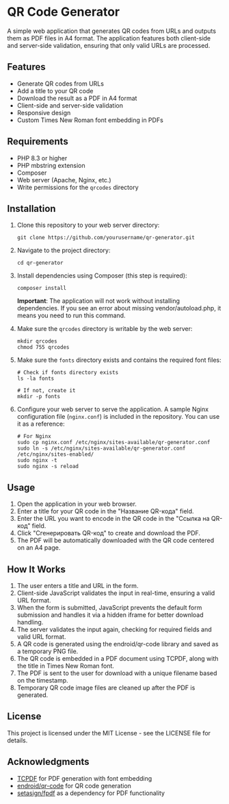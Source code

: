 # QR Code Generator

A simple web application that generates QR codes from URLs and outputs them as PDF files in A4 format. The application features both client-side and server-side validation, ensuring that only valid URLs are processed.

## Features

- Generate QR codes from URLs
- Add a title to your QR code
- Download the result as a PDF in A4 format
- Client-side and server-side validation
- Responsive design
- Custom Times New Roman font embedding in PDFs

## Requirements

- PHP 8.3 or higher
- PHP mbstring extension
- Composer
- Web server (Apache, Nginx, etc.)
- Write permissions for the `qrcodes` directory

## Installation

1. Clone this repository to your web server directory:
   ```
   git clone https://github.com/yourusername/qr-generator.git
   ```

2. Navigate to the project directory:
   ```
   cd qr-generator
   ```

3. Install dependencies using Composer (this step is required):
   ```
   composer install
   ```

   **Important**: The application will not work without installing dependencies. If you see an error about missing vendor/autoload.php, it means you need to run this command.

4. Make sure the `qrcodes` directory is writable by the web server:
   ```
   mkdir qrcodes
   chmod 755 qrcodes
   ```

5. Make sure the `fonts` directory exists and contains the required font files:
   ```
   # Check if fonts directory exists
   ls -la fonts

   # If not, create it
   mkdir -p fonts
   ```

6. Configure your web server to serve the application. A sample Nginx configuration file (`nginx.conf`) is included in the repository. You can use it as a reference:
   ```
   # For Nginx
   sudo cp nginx.conf /etc/nginx/sites-available/qr-generator.conf
   sudo ln -s /etc/nginx/sites-available/qr-generator.conf /etc/nginx/sites-enabled/
   sudo nginx -t
   sudo nginx -s reload
   ```

## Usage

1. Open the application in your web browser.
2. Enter a title for your QR code in the "Название QR-кода" field.
3. Enter the URL you want to encode in the QR code in the "Ссылка на QR-код" field.
4. Click "Сгенерировать QR-код" to create and download the PDF.
5. The PDF will be automatically downloaded with the QR code centered on an A4 page.

## How It Works

1. The user enters a title and URL in the form.
2. Client-side JavaScript validates the input in real-time, ensuring a valid URL format.
3. When the form is submitted, JavaScript prevents the default form submission and handles it via a hidden iframe for better download handling.
4. The server validates the input again, checking for required fields and valid URL format.
5. A QR code is generated using the endroid/qr-code library and saved as a temporary PNG file.
6. The QR code is embedded in a PDF document using TCPDF, along with the title in Times New Roman font.
7. The PDF is sent to the user for download with a unique filename based on the timestamp.
8. Temporary QR code image files are cleaned up after the PDF is generated.

## License

This project is licensed under the MIT License - see the LICENSE file for details.

## Acknowledgments

- [TCPDF](https://github.com/tecnickcom/TCPDF) for PDF generation with font embedding
- [endroid/qr-code](https://github.com/endroid/qr-code) for QR code generation
- [setasign/fpdf](https://github.com/setasign/fpdf) as a dependency for PDF functionality
